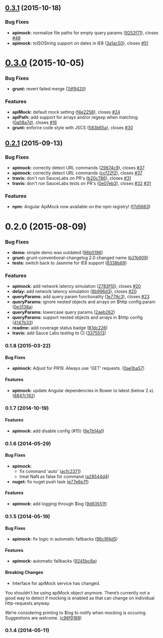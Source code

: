 <a name="0.3.1"></a>
## [0.3.1](https://github.com/seriema/angular-apimock/compare/v0.3.0...v0.3.1) (2015-10-18)


### Bug Fixes

* **apimock:** normalize file paths for empty query params ([9252f71](https://github.com/seriema/angular-apimock/commit/9252f71)), closes [#48](https://github.com/seriema/angular-apimock/issues/48)
* **apimock:** toISOString support on dates in IE8 ([3a1ac50](https://github.com/seriema/angular-apimock/commit/3a1ac50)), closes [#51](https://github.com/seriema/angular-apimock/issues/51)



<a name="0.3.0"></a>
# [0.3.0](https://github.com/seriema/angular-apimock/compare/v0.2.1...v0.3.0) (2015-10-05)


### Bug Fixes

* **grunt:** revert failed merge ([7df9420](https://github.com/seriema/angular-apimock/commit/7df9420))

### Features

* **apiMock:** default mock setting ([f4e2258](https://github.com/seriema/angular-apimock/commit/f4e2258)), closes [#24](https://github.com/seriema/angular-apimock/issues/24)
* **apiPath:** add support for arrays and/or regexp when matching ([0a08a7d](https://github.com/seriema/angular-apimock/commit/0a08a7d)), closes [#16](https://github.com/seriema/angular-apimock/issues/16)
* **grunt:** enforce code style with JSCS ([583b65a](https://github.com/seriema/angular-apimock/commit/583b65a)), closes [#30](https://github.com/seriema/angular-apimock/issues/30)



<a name="0.2.1"></a>
## [0.2.1](https://github.com/seriema/angular-apimock/compare/v0.2.0...v0.2.1) (2015-09-13)


### Bug Fixes

* **apimock:** correctly detect URL commands ([29874c9](https://github.com/seriema/angular-apimock/commit/29874c9)), closes [#37](https://github.com/seriema/angular-apimock/issues/37)
* **apimock:** correctly detect URL commands ([ccf22f2](https://github.com/seriema/angular-apimock/commit/ccf22f2)), closes [#37](https://github.com/seriema/angular-apimock/issues/37)
* **travis:** don't run SauceLabs on PR's ([b20c786](https://github.com/seriema/angular-apimock/commit/b20c786)), closes [#31](https://github.com/seriema/angular-apimock/issues/31)
* **travis:** don't run SauceLabs tests on PR's ([0e07eb3](https://github.com/seriema/angular-apimock/commit/0e07eb3)), closes [#32](https://github.com/seriema/angular-apimock/issues/32) [#31](https://github.com/seriema/angular-apimock/issues/31)

### Features

* **npm:** Angular ApiMock now available on the npm registry! ([f7d5663](https://github.com/seriema/angular-apimock/commit/f7d5663))



<a name="0.2.0"></a>
# 0.2.0 (2015-08-09)


### Bug Fixes

* **demo:** simple demo was outdated ([96b0196](https://github.com/seriema/angular-apimock/commit/96b0196))
* **grunt:** grunt-conventional-changelog 2.0 changed name ([b21b909](https://github.com/seriema/angular-apimock/commit/b21b909))
* **tests:** switch back to Jasmine for IE8 support ([6338b69](https://github.com/seriema/angular-apimock/commit/6338b69))

### Features

* **apimock:** add network latency simulation ([2783f10](https://github.com/seriema/angular-apimock/commit/2783f10)), closes [#20](https://github.com/seriema/angular-apimock/issues/20)
* **delay:** add network latency simulation ([8b996d3](https://github.com/seriema/angular-apimock/commit/8b996d3)), closes [#20](https://github.com/seriema/angular-apimock/issues/20)
* **queryParams:**  add query param functionality ([1e779c3](https://github.com/seriema/angular-apimock/commit/1e779c3)), closes [#23](https://github.com/seriema/angular-apimock/issues/23)
* **queryParams:** ignore nested objects and arrays on $http config.param ([0e3138a](https://github.com/seriema/angular-apimock/commit/0e3138a))
* **queryParams:** lowercase query params ([2aeb262](https://github.com/seriema/angular-apimock/commit/2aeb262))
* **queryParams:** support nested objects and arrays in $http config ([4147b33](https://github.com/seriema/angular-apimock/commit/4147b33))
* **readme:** add coverage status badge ([61dc226](https://github.com/seriema/angular-apimock/commit/61dc226))
* **travis:** add Sauce Labs testing to CI ([3375513](https://github.com/seriema/angular-apimock/commit/3375513))



<a name="0.1.8"></a>
### 0.1.8 (2015-03-22)


#### Bug Fixes

* **apimock:** Adjust for PR19. Always use 'GET' requests. ([0ae1ba57](http://github.com/seriema/angular-apimock/commit/0ae1ba571359f80a30a04f05c6a18b620932668e))


#### Features

* **apimock:** update Angular dependencies in Bower to latest (below 2.x). ([8847c192](http://github.com/seriema/angular-apimock/commit/8847c192e50ed82576e6ae0e736c547ebdb1def8))


<a name="0.1.7"></a>
### 0.1.7 (2014-10-19)


#### Features

* **apimock:** add disable config (#15) ([9e7b14a1](http://github.com/seriema/angular-apimock/commit/9e7b14a1d893a321835aa2d453a4aab5b60c01e5))


<a name="0.1.6"></a>
### 0.1.6 (2014-05-29)


#### Bug Fixes

* **apimock:**
  * fix command 'auto' ([acfc2371](http://github.com/seriema/angular-apimock/commit/acfc2371079be8f428a02e31ece05e1d90bb5c38))
  * treat NaN as false for command ([a28544d4](http://github.com/seriema/angular-apimock/commit/a28544d43c5d11f65095b6950fba75bd07553578))
* **nuget:** fix nuget push task ([e77e6e7f](http://github.com/seriema/angular-apimock/commit/e77e6e7f96a8da6510390b3e70ca49b0ab4d4a6a))


#### Features

* **apimock:** add logging through $log ([9d93551f](http://github.com/seriema/angular-apimock/commit/9d93551f3801483a2cd479c972a89a033e88fcab))


<a name="0.1.5"></a>
### 0.1.5 (2014-05-19)


#### Bug Fixes

* **apimock:** fix logic in automatic fallbacks ([96c9f4d5](http://github.com/seriema/angular-apimock/commit/96c9f4d578c879807dbdcbb6f3652481d1db8675))


#### Features

* **apimock:** automatic fallbacks ([9245bc8a](http://github.com/seriema/angular-apimock/commit/9245bc8a7d477af87f468cb5b6b7a4397597b31f))


#### Breaking Changes

* Interface for apiMock service has changed.

You shouldn’t be using apiMock object anymore. There’s currently not a
good way to detect if mocking is enabled as that can change on
individual http-requests anyway.

We’re considering printing to $log to notify when mocking is occuring.
Suggestions are welcome.
 ([c96f9188](http://github.com/seriema/angular-apimock/commit/c96f91883ec0faef1df34e7f151a76acbed553a0))


<a name="0.1.4"></a>
### 0.1.4 (2014-05-11)

